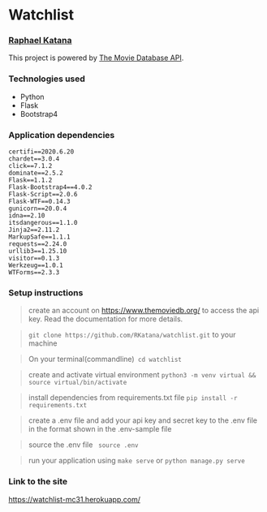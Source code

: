 # Watchlist

### [Raphael Katana](https://github.com/RKatana)

This project is powered by [The Movie Database API](https://www.themoviedb.org/).

### Technologies used
- Python 
- Flask
- Bootstrap4

### Application dependencies
```
certifi==2020.6.20
chardet==3.0.4
click==7.1.2
dominate==2.5.2
Flask==1.1.2
Flask-Bootstrap4==4.0.2
Flask-Script==2.0.6
Flask-WTF==0.14.3
gunicorn==20.0.4
idna==2.10
itsdangerous==1.1.0
Jinja2==2.11.2
MarkupSafe==1.1.1
requests==2.24.0
urllib3==1.25.10
visitor==0.1.3
Werkzeug==1.0.1
WTForms==2.3.3

```
### Setup instructions
> create an account on https://www.themoviedb.org/ to access the api key. Read the documentation for more details.

> `git clone https://github.com/RKatana/watchlist.git`  to your machine

> On your terminal(commandline)` cd watchlist`

> create and activate virtual environment `python3 -m venv virtual && source virtual/bin/activate`

> install dependencies from requirements.txt file `pip install -r requirements.txt`

> create a .env file and add your api key and secret key to the .env file in the format shown in the .env-sample file

> source the .env file ` source .env`

> run your application using `make serve` or `python manage.py serve`

### Link to the site
https://watchlist-mc31.herokuapp.com/